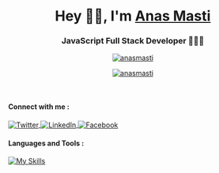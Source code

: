 <h1 align="center">Hey 👋🏻, I'm <a href="https://anasmasti.com/"> Anas Masti</a></h1>
<h3 align="center">JavaScript Full Stack Developer 👨🏻‍💻</h3>

<p align="center"> 
  <a href="https://twitter.com/anasmasti" target="blank"><img src="https://img.shields.io/twitter/follow/anasmasti?logo=twitter&style=for-the-badge" alt="anasmasti" /></a> 
</p>

<p align="center"> 
  <a href="https://github.com/ryo-ma/github-profile-trophy"><img src="https://github-profile-trophy.vercel.app/?username=anasmasti&theme=tokyonight" alt="anasmasti" /></a> 
</p>

<br/>

<h4 align="left">Connect with me :</h4>
<div align="left">
  <a href="https://twitter.com/anasmasti" target="_blank" rel="noreferrer">
    <img align="center" src="https://img.shields.io/badge/Twitter-%231DA1F2.svg?style=for-the-badge&logo=Twitter&logoColor=white" alt="Twitter" />
  </a>
  <a href="https://linkedin.com/in/anas-masti-616040189" target="_blank" rel="noreferrer">
    <img align="center" src="https://img.shields.io/badge/linkedin-%230077B5.svg?style=for-the-badge&logo=linkedin&logoColor=white" alt="LinkedIn" />
  </a>
  <a href="https://fb.com/anas.masti.96" target="_blank" rel="noreferrer">
    <img align="center" src="https://img.shields.io/badge/Facebook-%231877F2.svg?style=for-the-badge&logo=Facebook&logoColor=white" alt="Facebook"  />
  </a>
</div>

<h4 align="left">Languages and Tools :</h4>

[![My Skills](https://skillicons.dev/icons?i=js,ts,angular,react,next,vuejs,nuxt,redux,reactivex,nodejs,express,tailwind,bootstrap,git,jest,html,css,mongodb,mysql,vscode,xd,ps,aws)](https://www.anasmasti.com/skills)
